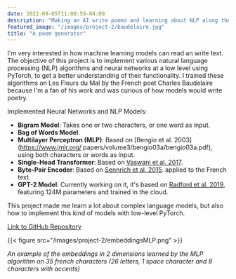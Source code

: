```yaml
---
date: 2022-09-05T11:00:59-04:00
description: "Making an AI write poems and learning about NLP along the way"
featured_image: "/images/project-2/baudelaire.jpg"
title: "A poem generator"
---
```

I'm very interested in how machine learning models can read an write text. The objective of this project is to implement various natural language processing (NLP) algorithms and neural networks at a low level using PyTorch, to get a better understanding of their functionality. I trained these algorithms on Les Fleurs du Mal by the French poet Charles Baudelaire because I'm a fan of his work and was curious of how models would write poetry.

Implemented Neural Networks and NLP Models:

- **Bigram Model**: Takes one or two characters, or one word as input.
- **Bag of Words Model**.
- **Multilayer Perceptron (MLP)**: Based on [Bengio et al. 2003](https://www.jmlr.org/ papers/volume3/bengio03a/bengio03a.pdf), using both characters or words as input.
- **Single-Head Transformer**: Based on [Vaswani et al. 2017](https://arxiv.org/abs/1706.03762).
- **Byte-Pair Encoder**: Based on [Sennrich et al. 2015](https://arxiv.org/abs/1508.07909). applied to the French text.
- **GPT-2 Model**: Currently working on it, it's based on [Radford et al. 2019](https://d4mucfpksywv.cloudfront.net/better-language-models/language_models_are_unsupervised_multitask_learners.pdf), featuring 124M parameters and trained in the cloud.

This project made me learn a lot about complex language models, but also how to implement this kind of models with low-level PyTorch.



[Link to GitHub Repository](https://github.com/guillaumepaviot/poem_generator)

{{< figure src="/images/project-2/embeddingsMLP.png" >}}

*An example of the embeddings in 2 dimensions learned by the MLP algorithm on 35 french characters (26 letters, 1 space character and 8 characters with accents)*
